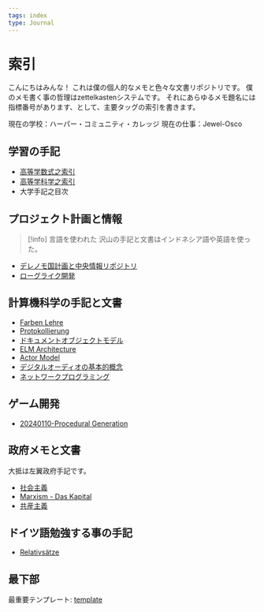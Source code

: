```yaml
---
tags: index
type: Journal
---
```


# 索引

こんにちはみんな！
これは僕の個人的なメモと色々な文書リポジトリです。
僕のメモ書く事の哲理はzettelkastenシステムです。
それにあらゆるメモ題名には指標番号があります、として、主要タッグの索引を書きます。

現在の学校：ハーパー・コミュニティ・カレッジ
現在の仕事：Jewel-Osco

## 学習の手記

- [高等学数式之索引](./zettelkasten/20231122-数学.md)
- [高等学科学之索引](./zettelkasten/20230515-科学.md)
- 大学手記之目次

## プロジェクト計画と情報 

> [!info] 言語を使われた
> 沢山の手記と文書はインドネシア語や英語を使った。

- [デレノモ国計画と中央情報リポジトリ](./zettelkasten/20231123-デレノモ国.md)
- [ローグライク開発](./zettelkasten/20240124-ローグライク開発.md)

## 計算機科学の手記と文書

- [Farben Lehre](./zettelkasten/20230515-Farben%20Lehre.md)
- [Protokollierung](./zettelkasten/20230515-Protokollierung.md)
- [ドキュメントオブジェクトモデル](20230515-ドキュメントオブジェクトモデル.md)
- [ELM Architecture](./zettelkasten/20231106-ELM%20Architecture.md)
- [Actor Model](./zettelkasten/20231202-Actor%20Model.md)
- [デジタルオーディオの基本的概念](./zettelkasten/20231217-デジタルオーディオの基本的概念.md)
- [ネットワークプログラミング](20240319-ネットワークプログラミング.md)


## ゲーム開発

- [20240110-Procedural Generation](./zettelkasten/20240110-Procedural%20Generation.md)

## 政府メモと文書

大抵は左翼政府手記です。

- [社会主義](20230515-社会主義.md)
- [Marxism - Das Kapital](./zettelkasten/20230526-Marxism%20-%20Das%20Kapital.md)
- [共産主義](20230515-共産主義.md)

## ドイツ語勉強する事の手記

- [Relativsätze](./zettelkasten/20230515-Relativsätze.md)

## 最下部

最重要テンプレート: [template](./templates/template.md)
